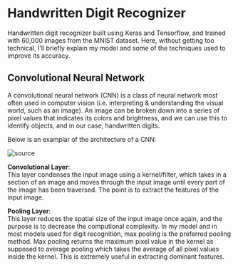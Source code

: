 # Handwritten Digit Recognizer

Handwritten digit recognizer built using Keras and Tensorflow, and trained with 60,000 images from the MNIST dataset. Here, without getting too technical, I'll briefly explain my model and some of the techniques used to improve its accuracy.

## Convolutional Neural Network
A convolutional neural network (CNN) is a class of neural network most often used in computer vision (i.e. interpreting & understanding the visual world, such as an image). An image can be broken down into a series of pixel values that indicates its colors and brightness, and we can use this to identify objects, and in our case, handwritten digits.

Below is an examplar of the architecture of a CNN:

![source](https://miro.medium.com/max/1400/1*vkQ0hXDaQv57sALXAJquxA.jpeg)

**Convolutional Layer**:  
This layer condenses the input image using a kernel/filter, which takes in a section of an image and moves through the input image until every part of the image has been traversed. The point is to extract the features of the input image.

**Pooling Layer**:  
This layer reduces the spatial size of the input image once again, and the purpose is to decrease the computional complexity. In my model and in most models used for digit recognition, max pooling is the preferred pooling method. Max pooling returns the maximum pixel value in the kernel as supposed to average pooling which takes the average of all pixel values inside the kernel. This is extremely useful in extracting dominant features.

